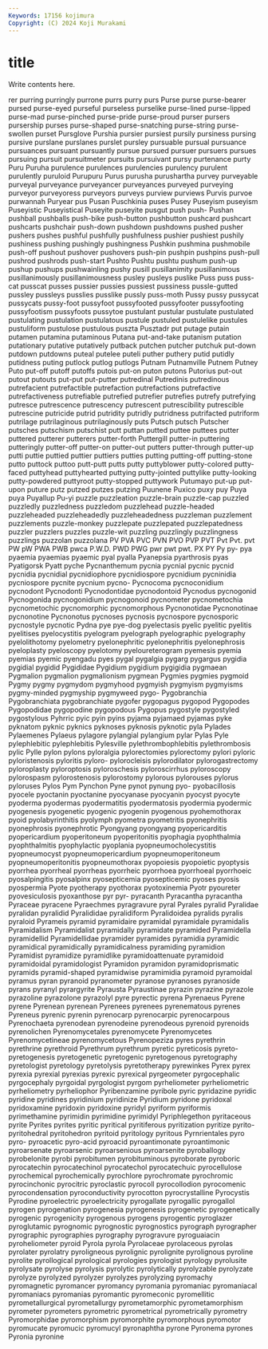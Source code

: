 ```yaml
---
Keywords: 17156 kojimura
Copyright: (C) 2024 Koji Murakami
---
```


# title

Write contents here.



rer purring purringly purrone purrs
purry purs Purse purse purse-bearer pursed purse-eyed purseful purseless purselike
purse-lined purse-lipped purse-mad purse-pinched purse-pride purse-proud purser pursers pursership purses
purse-shaped purse-snatching purse-string purse-swollen purset Pursglove Purshia pursier pursiest pursily
pursiness pursing pursive purslane purslanes purslet pursley pursuable pursual pursuance
pursuances pursuant pursuantly pursue pursued pursuer pursuers pursues pursuing pursuit
pursuitmeter pursuits pursuivant pursy purtenance purty Puru Puruha purulence purulences
purulencies purulency purulent purulently puruloid Purupuru Purus purusha purushartha purvey
purveyable purveyal purveyance purveyancer purveyances purveyed purveying purveyor purveyoress purveyors
purveys purview purviews Purvis purvoe purwannah Puryear pus Pusan Puschkinia
puses Pusey Puseyism puseyism Puseyistic Puseyistical Puseyite puseyite pusgut push
push- Pushan pushball pushballs push-bike push-button pushbutton pushcard pushcart pushcarts
pushchair push-down pushdown pushdowns pushed pusher pushers pushes pushful pushfully
pushfulness pushier pushiest pushily pushiness pushing pushingly pushingness Pushkin pushmina
pushmobile push-off pushout pushover pushovers push-pin pushpin pushpins push-pull pushrod
pushrods push-start Pushto Pushtu pushtu pushum push-up pushup pushups pushwainling
pushy pusill pusillanimity pusillanimous pusillanimously pusillanimousness pusley pusleys puslike Puss
puss puss-cat pusscat pusses pussier pussies pussiest pussiness pussle-gutted pussley
pussleys pusslies pusslike pussly puss-moth Pussy pussy pussycat pussycats pussy-foot
pussyfoot pussyfooted pussyfooter pussyfooting pussyfootism pussyfoots pussytoe pustulant pustular pustulate
pustulated pustulating pustulation pustulatous pustule pustuled pustulelike pustules pustuliform pustulose
pustulous puszta Pusztadr put putage putain putamen putamina putaminous Putana
put-and-take putanism putation putationary putative putatively putback putchen putcher putchuk
put-down putdown putdowns puteal putelee puteli puther puthery putid putidly
putidness puting putlock putlog putlogs Putnam Putnamville Putnem Putney Puto
put-off putoff putoffs putois put-on puton putons Putorius put-out putout
putouts put-put put-putter putredinal Putredinis putredinous putrefacient putrefactible putrefaction putrefactions
putrefactive putrefactiveness putrefiable putrefied putrefier putrefies putrefy putrefying putresce putrescence
putrescency putrescent putrescibility putrescible putrescine putricide putrid putridity putridly putridness
putrifacted putriform putrilage putrilaginous putrilaginously puts Putsch putsch Putscher putsches
putschism putschist putt puttan putted puttee puttees putter puttered putterer
putterers putter-forth Puttergill putter-in puttering putteringly putter-off putter-on putter-out putters
putter-through putter-up putti puttie puttied puttier puttiers putties putting putting-off
putting-stone putto puttock puttoo putt-putt putts putty puttyblower putty-colored putty-faced
puttyhead puttyhearted puttying putty-jointed puttylike putty-looking putty-powdered puttyroot putty-stopped puttywork
Putumayo put-up put-upon puture putz putzed putzes putzing Puunene Puxico
puxy puy Puya puya Puyallup Pu-yi puzzle puzzleation puzzle-brain puzzle-cap
puzzled puzzledly puzzledness puzzledom puzzlehead puzzle-headed puzzleheaded puzzleheadedly puzzleheadedness puzzleman
puzzlement puzzlements puzzle-monkey puzzlepate puzzlepated puzzlepatedness puzzler puzzlers puzzles puzzle-wit
puzzling puzzlingly puzzlingness puzzlings puzzolan puzzolana PV PVA PVC PVN
PVO PVP PVT Pvt Pvt. pvt PW pW PWA PWB
pwca P.W.D. PWD PWG pwr pwt pwt. PX PY Py
py- pya pyaemia pyaemias pyaemic pyal pyalla Pyanepsia pyarthrosis pyas
Pyatigorsk Pyatt pyche Pycnanthemum pycnia pycnial pycnic pycnid pycnidia pycnidial
pycnidiophore pycnidiospore pycnidium pycninidia pycniospore pycnite pycnium pycno- Pycnocoma pycnoconidium
pycnodont Pycnodonti Pycnodontidae pycnodontoid Pycnodus pycnogonid Pycnogonida pycnogonidium pycnogonoid pycnometer
pycnometochia pycnometochic pycnomorphic pycnomorphous Pycnonotidae Pycnonotinae pycnonotine Pycnonotus pycnoses pycnosis
pycnospore pycnosporic pycnostyle pycnotic Pydna pye pye-dog pyelectasis pyelic pyelitic
pyelitis pyelitises pyelocystitis pyelogram pyelograph pyelographic pyelography pyelolithotomy pyelometry pyelonephritic
pyelonephritis pyelonephrosis pyeloplasty pyeloscopy pyelotomy pyeloureterogram pyemesis pyemia pyemias pyemic
pyengadu pyes pygal pygalgia pygarg pygargus pygidia pygidial pygidid Pygididae
Pygidium pygidium pygigidia pygmaean Pygmalion pygmalion pygmalionism pygmean Pygmies pygmies
pygmoid Pygmy pygmy pygmydom pygmyhood pygmyish pygmyism pygmyisms pygmy-minded pygmyship
pygmyweed pygo- Pygobranchia Pygobranchiata pygobranchiate pygofer pygopagus pygopod Pygopodes Pygopodidae
pygopodine pygopodous Pygopus pygostyle pygostyled pygostylous Pyhrric pyic pyin pyins
pyjama pyjamaed pyjamas pyke pyknatom pyknic pyknics pyknoses pyknosis pyknotic
pyla Pylades Pylaemenes Pylaeus pylagore pylangial pylangium pylar Pylas Pyle
pylephlebitic pylephlebitis Pylesville pylethrombophlebitis pylethrombosis pylic Pylle pylon pylons pyloralgia
pylorectomies pylorectomy pylori pyloric pyloristenosis pyloritis pyloro- pylorocleisis pylorodilator pylorogastrectomy
pyloroplasty pyloroptosis pyloroschesis pyloroscirrhus pyloroscopy pylorospasm pylorostenosis pylorostomy pylorous pylorouses
pylorus pyloruses Pylos Pym Pynchon Pyne pynot pynung pyo- pyobacillosis
pyocele pyoctanin pyoctanine pyocyanase pyocyanin pyocyst pyocyte pyoderma pyodermas pyodermatitis
pyodermatosis pyodermia pyodermic pyogenesis pyogenetic pyogenic pyogenin pyogenous pyohemothorax pyoid
pyolabyrinthitis pyolymph pyometra pyometritis pyonephritis pyonephrosis pyonephrotic Pyongyang pyongyang pyopericarditis
pyopericardium pyoperitoneum pyoperitonitis pyophagia pyophthalmia pyophthalmitis pyophylactic pyoplania pyopneumocholecystitis pyopneumocyst
pyopneumopericardium pyopneumoperitoneum pyopneumoperitonitis pyopneumothorax pyopoiesis pyopoietic pyoptysis pyorrhea pyorrheal pyorrheas
pyorrheic pyorrhoea pyorrhoeal pyorrhoeic pyosalpingitis pyosalpinx pyosepticemia pyosepticemic pyoses pyosis
pyospermia Pyote pyotherapy pyothorax pyotoxinemia Pyotr pyoureter pyovesiculosis pyoxanthose pyr
pyr- pyracanth Pyracantha pyracantha Pyraceae pyracene Pyraechmes pyragravure pyral Pyrales
pyralid Pyralidae pyralidan pyralidid Pyralididae pyralidiform Pyralidoidea pyralids pyralis pyraloid
Pyrameis pyramid pyramidaire pyramidal pyramidale pyramidalis Pyramidalism Pyramidalist pyramidally pyramidate
pyramided Pyramidella pyramidellid Pyramidellidae pyramider pyramides pyramidia pyramidic pyramidical pyramidically
pyramidicalness pyramiding pyramidion Pyramidist pyramidize pyramidlike pyramidoattenuate pyramidoid pyramidoidal pyramidologist
Pyramidon pyramidon pyramidoprismatic pyramids pyramid-shaped pyramidwise pyramimidia pyramoid pyramoidal pyramus
pyran pyranoid pyranometer pyranose pyranoses pyranoside pyrans pyranyl pyrargyrite Pyrausta
Pyraustinae pyrazin pyrazine pyrazole pyrazoline pyrazolone pyrazolyl pyre pyrectic pyrena
Pyrenaeus Pyrene pyrene Pyrenean pyrenean Pyrenees pyrenees pyrenematous pyrenes Pyreneus
pyrenic pyrenin pyrenocarp pyrenocarpic pyrenocarpous Pyrenochaeta pyrenodean pyrenodeine pyrenodeous pyrenoid
pyrenoids pyrenolichen Pyrenomycetales pyrenomycete Pyrenomycetes Pyrenomycetineae pyrenomycetous Pyrenopeziza pyres pyrethrin
pyrethrine pyrethroid Pyrethrum pyrethrum pyretic pyreticosis pyreto- pyretogenesis pyretogenetic pyretogenic
pyretogenous pyretography pyretologist pyretology pyretolysis pyretotherapy pyrewinkes Pyrex pyrex pyrexia
pyrexial pyrexias pyrexic pyrexical pyrgeometer pyrgocephalic pyrgocephaly pyrgoidal pyrgologist pyrgom
pyrheliometer pyrheliometric pyrheliometry pyrheliophor Pyribenzamine pyribole pyric pyridazine pyridic pyridine
pyridines pyridinium pyridinize Pyridium pyridone pyridoxal pyridoxamine pyridoxin pyridoxine pyridyl
pyriform pyriformis pyrimethamine pyrimidin pyrimidine pyrimidyl Pyriphlegethon pyritaceous pyrite Pyrites
pyrites pyritic pyritical pyritiferous pyritization pyritize pyrito- pyritohedral pyritohedron pyritoid
pyritology pyritous Pyrnrientales pyro pyro- pyroacetic pyro-acid pyroacid pyroantimonate pyroantimonic
pyroarsenate pyroarsenic pyroarsenious pyroarsenite pyroballogy pyrobelonite pyrobi pyrobitumen pyrobituminous pyroborate
pyroboric pyrocatechin pyrocatechinol pyrocatechol pyrocatechuic pyrocellulose pyrochemical pyrochemically pyrochlore pyrochromate
pyrochromic pyrocinchonic pyrocitric pyroclastic pyrocoll pyrocollodion pyrocomenic pyrocondensation pyroconductivity pyrocotton
pyrocrystalline Pyrocystis Pyrodine pyroelectric pyroelectricity pyrogallate pyrogallic pyrogallol pyrogen pyrogenation
pyrogenesia pyrogenesis pyrogenetic pyrogenetically pyrogenic pyrogenicity pyrogenous pyrogens pyrogentic pyroglazer
pyroglutamic pyrognomic pyrognostic pyrognostics pyrograph pyrographer pyrographic pyrographies pyrography pyrogravure
pyroguaiacin pyroheliometer pyroid Pyrola pyrola Pyrolaceae pyrolaceous pyrolas pyrolater pyrolatry
pyroligneous pyrolignic pyrolignite pyrolignous pyroline pyrolite pyrollogical pyrological pyrologies pyrologist
pyrology pyrolusite pyrolysate pyrolyse pyrolysis pyrolytic pyrolytically pyrolyzable pyrolyzate pyrolyze
pyrolyzed pyrolyzer pyrolyzes pyrolyzing pyromachy pyromagnetic pyromancer pyromancy pyromania pyromaniac
pyromaniacal pyromaniacs pyromanias pyromantic pyromeconic pyromellitic pyrometallurgical pyrometallurgy pyrometamorphic pyrometamorphism
pyrometer pyrometers pyrometric pyrometrical pyrometrically pyrometry Pyromorphidae pyromorphism pyromorphite pyromorphous
pyromotor pyromucate pyromucic pyromucyl pyronaphtha pyrone Pyronema pyrones Pyronia pyronine
